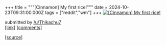 +++
title = """[Cinnamon] My first rice!"""
date = 2024-10-23T09:31:00.000Z
tags = ["reddit","wm"]
+++
[![[Cinnamon] My first rice!](https://b.thumbs.redditmedia.com/TaPTue4U3Q9o9T4lWZyUzTo6WYSe1QzrtJlJ0ffn3so.jpg "[Cinnamon] My first rice!")](https://www.reddit.com/r/unixporn/comments/1ga6e3c/cinnamon_my_first_rice/)

submitted by [/u/Thikachu7](https://www.reddit.com/user/Thikachu7)  
[\[link\]](https://www.reddit.com/gallery/1ga6e3c) [\[comments\]](https://www.reddit.com/r/unixporn/comments/1ga6e3c/cinnamon_my_first_rice/)

[[source]](https://www.reddit.com/r/unixporn/comments/1ga6e3c/cinnamon_my_first_rice/)
